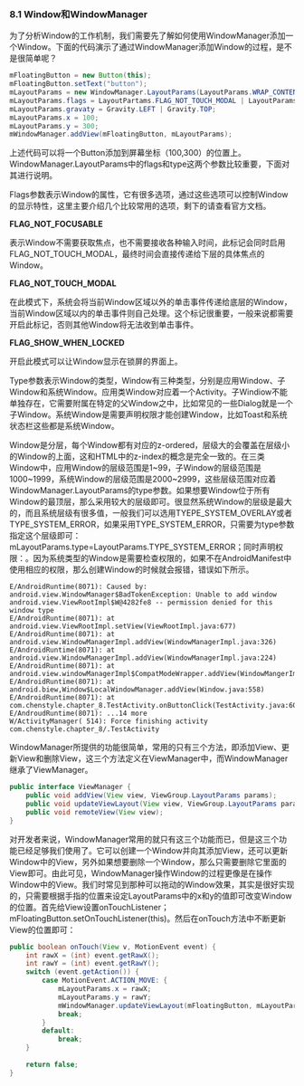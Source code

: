 ### 8.1 Window和WindowManager

为了分析Window的工作机制，我们需要先了解如何使用WindowManager添加一个Window。下面的代码演示了通过WindowManager添加Window的过程，是不是很简单呢？

```Java
mFloatingButton = new Button(this);
mFloatingButton.setText("button");
mLayoutParams = new WindowManager.LayoutParams(LayoutParams.WRAP_CONTENT, LayoutParams.WRAP_CONTENT, 0, 0, PixelFormat.TRANSPARENT);
mLayoutParams.flags = LayoutPartams.FLAG_NOT_TOUCH_MODAL | LayoutParams.FLAG_NOT_FOCUSABLE | LayoutParams.FLAG_SHOW_WHEN_LOCKED;
mLayoutParams.gravaty = Gravity.LEFT | Gravity.TOP;
mLayoutParams.x = 100;
mLayoutParams.y = 300;
mWindowManager.addView(mFloatingButton, mLayoutParams);
```

上述代码可以将一个Button添加到屏幕坐标（100,300）的位置上。WindowManager.LayoutParams中的flags和type这两个参数比较重要，下面对其进行说明。

Flags参数表示Window的属性，它有很多选项，通过这些选项可以控制Window的显示特性，这里主要介绍几个比较常用的选项，剩下的请查看官方文档。

**FLAG_NOT_FOCUSABLE**

表示Window不需要获取焦点，也不需要接收各种输入时间，此标记会同时启用FLAG_NOT_TOUCH_MODAL，最终时间会直接传递给下层的具体焦点的Window。

**FLAG_NOT_TOUCH_MODAL**

在此模式下，系统会将当前Window区域以外的单击事件传递给底层的Window，当前Window区域以内的单击事件则自己处理。这个标记很重要，一般来说都需要开启此标记，否则其他Window将无法收到单击事件。

**FLAG_SHOW_WHEN_LOCKED**

开启此模式可以让Window显示在锁屏的界面上。

Type参数表示Window的类型，Window有三种类型，分别是应用Window、子Window和系统Window。应用类Window对应着一个Activity。子Windiow不能单独存在，它需要附属在特定的父Window之中，比如常见的一些Dialog就是一个子Window。系统Window是需要声明权限才能创建Window，比如Toast和系统状态栏这些都是系统Window。

Window是分层，每个Window都有对应的z-ordered，层级大的会覆盖在层级小的Window的上面，这和HTML中的z-index的概念是完全一致的。在三类Window中，应用Window的层级范围是1~99，子Window的层级范围是1000~1999，系统Window的层级范围是2000~2999，这些层级范围对应着WindowManager.LayoutParams的type参数。如果想要Window位于所有Window的最顶层，那么采用较大的层级即可。很显然系统Window的层级是最大的，而且系统层级有很多值，一般我们可以选用TYEPE_SYSTEM_OVERLAY或者TYPE_SYSTEM_ERROR，如果采用TYPE_SYSTEM_ERROR，只需要为type参数指定这个层级即可：mLayoutParams.type=LayoutParams.TYPE_SYSTEM_ERROR；同时声明权限：<uses-permission android:name="android.permission.SYSTEM_ALERT_WINDOW"/>。因为系统类型的Window是需要检查权限的，如果不在AndroidManifest中使用相应的权限，那么创建Window的时候就会报错，错误如下所示。

```log
E/AndroidRuntime(8071): Caused by: android.view.WindowManager$BadTokenException: Unable to add window android.view.ViewRootImpl$W@4282fe8 -- permission denied for this window type
E/AndroidRuntime(8071): at android.view.ViewRootImpl.setView(ViewRootImpl.java:677)
E/AndroidRuntime(8071): at android.view.WindowManagerImpl.addView(WindowManagerImpl.java:326)
E/AndroidRuntime(8071): at android.view.WindowManagerImpl.addView(WindowManagerImpl.java:224)
E/AndroidRuntime(8071): at android.view.windowManagerImpl$CompatModeWrapper.addView(WindowMangerImpl.java:149)
E/AndroidRuntime(8071): at android.biew,Window$LocalWindowManager.addView(Window.java:558)
E/AndroidRuntime(8071): at com.chenstyle.chapter_8.TestActivity.onButtonClick(TestActivity.java:60)
E/AndroudRuntime(8071): ...14 more
W/ActivityManager( 514): Force finishing activity com.chenstyle.chapter_8/.TestActivity
```

WindowManager所提供的功能很简单，常用的只有三个方法，即添加View、更新View和删除View，这三个方法定义在ViewManager中，而WindowManager继承了ViewManager。

```Java
public interface ViewManager {
    public void addView(View view, ViewGroup.LayoutParams params);
    public void updateViewLayout(View view, ViewGroup.LayoutParams params);
    public void remoteView(View view);
}
```

对开发者来说，WindowManager常用的就只有这三个功能而已，但是这三个功能已经足够我们使用了。它可以创建一个Window并向其添加View，还可以更新Window中的View，另外如果想要删除一个Window，那么只需要删除它里面的View即可。由此可见，WindowManager操作Window的过程更像是在操作Window中的View。我们时常见到那种可以拖动的Window效果，其实是很好实现的，只需要根据手指的位置来设定LayoutParams中的x和y的值即可改变Window的位置。首先给View设置onTouchListener；mFloatingButton.setOnTouchListener(this)。然后在onTouch方法中不断更新View的位置即可：

```Java
public boolean onTouch(View v, MotionEvent event) {
    int rawX = (int) event.getRawX();
    int rawY = (int) event.getRawY();
    switch (event.getAction()) {
        case MotionEvent.ACTION_MOVE: {
            mLayoutParams.x = rawX;
            mLayoutParams.y = rawY;
            mWindowManager.updateViewLayout(mFloatingButton, mLayoutParams);
            break;
        }
        default:
            break;
    }
    
    return false;
}
```